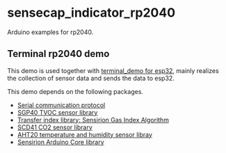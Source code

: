 # sensecap_indicator_rp2040
Arduino examples for rp2040.

## Terminal rp2040 demo

This demo is used together with [terminal_demo for esp32](https://github.com/Seeed-Solution/sensecap_indicator_esp32/tree/main/examples/terminal_demo), mainly realizes the collection of sensor data and sends the data to esp32.

This demo depends on the following packages.

- [Serial communication protocol](https://github.com/bakercp/PacketSerial)
- [SGP40 TVOC sensor library](https://github.com/Sensirion/arduino-i2c-sgp40)
- [Transfer index library: Sensirion Gas Index Algorithm](https://github.com/Sensirion/arduino-gas-index-algorithm)
- [SCD41 CO2 sensor library](https://github.com/Sensirion/arduino-i2c-scd4x)
- [AHT20 temperature and humidity sensor libray](https://github.com/adafruit/Adafruit_AHTX0)
- [Sensirion Arduino Core library](https://github.com/Sensirion/arduino-core)




